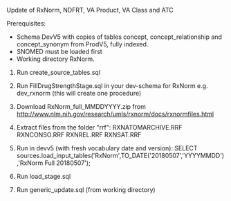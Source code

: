Update of RxNorm, NDFRT, VA Product, VA Class and ATC

Prerequisites:
- Schema DevV5 with copies of tables concept, concept_relationship and concept_synonym from ProdV5, fully indexed. 
- SNOMED must be loaded first
- Working directory RxNorm.

1. Run create_source_tables.sql
2. Run FillDrugStrengthStage.sql in your dev-schema for RxNorm e.g. dev_rxnorm (this will create one procedure)
3. Download RxNorm_full_MMDDYYYY.zip from http://www.nlm.nih.gov/research/umls/rxnorm/docs/rxnormfiles.html
4. Extract files from the folder "rrf":
RXNATOMARCHIVE.RRF
RXNCONSO.RRF
RXNREL.RRF
RXNSAT.RRF

5. Run in devv5 (with fresh vocabulary date and version): SELECT sources.load_input_tables('RxNorm',TO_DATE('20180507','YYYYMMDD'),'RxNorm Full 20180507');
6. Run load_stage.sql
7. Run generic_update.sql (from working directory)

 